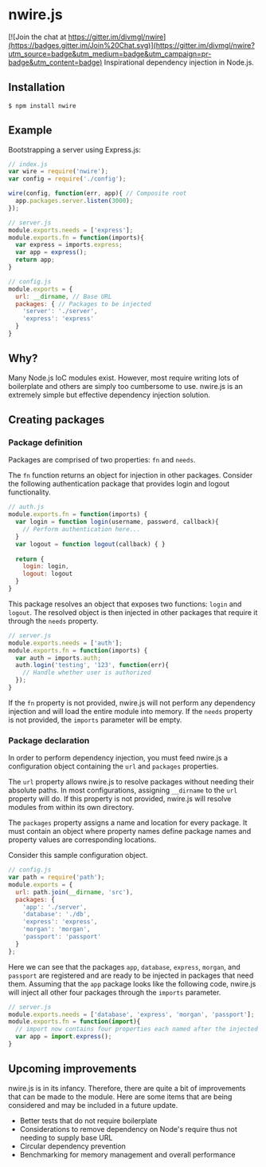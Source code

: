 # nwire.js

[![Join the chat at https://gitter.im/divmgl/nwire](https://badges.gitter.im/Join%20Chat.svg)](https://gitter.im/divmgl/nwire?utm_source=badge&utm_medium=badge&utm_campaign=pr-badge&utm_content=badge)
Inspirational dependency injection in Node.js.

## Installation
`$ npm install nwire`

## Example

Bootstrapping a server using Express.js:

```js
// index.js
var wire = require('nwire');
var config = require('./config');

wire(config, function(err, app){ // Composite root
  app.packages.server.listen(3000);
});
```
```js
// server.js
module.exports.needs = ['express'];
module.exports.fn = function(imports){
  var express = imports.express;
  var app = express();
  return app;
}
```
```js
// config.js
module.exports = {
  url: __dirname, // Base URL
  packages: { // Packages to be injected
    'server': './server',
    'express': 'express'
  }
}
```

## Why?

Many Node.js IoC modules exist. However, most require writing lots of boilerplate and others are simply too cumbersome to use. nwire.js is an extremely simple but effective dependency injection solution.

## Creating packages

### Package definition 

Packages are comprised of two properties: `fn` and `needs`.

The `fn` function returns an object for injection in other packages. Consider the following authentication package that provides login and logout functionality.

```js
// auth.js
module.exports.fn = function(imports) {
  var login = function login(username, password, callback){
    // Perform authentication here...
  }
  var logout = function logout(callback) { }
  
  return { 
    login: login,
    logout: logout 
  }
}
```
This package resolves an object that exposes two functions: `login` and `logout`. The resolved object is then injected in  other packages that require it through the `needs` property.

```js
// server.js
module.exports.needs = ['auth'];
module.exports.fn = function(imports) {
  var auth = imports.auth;
  auth.login('testing', '123', function(err){
    // Handle whether user is authorized
  });
}
```
If the `fn` property is not provided, nwire.js will not perform any dependency injection and will load the entire module into memory. If the `needs` property is not provided, the `imports` parameter will be empty.

### Package declaration

In order to perform dependency injection, you must feed nwire.js a configuration object containing the `url` and `packages` properties.

The `url` property allows nwire.js to resolve packages without needing their absolute paths. In most configurations, assigning `__dirname` to the `url` property will do. If this property is not provided, nwire.js will resolve modules from within its own directory.

The `packages` property assigns a name and location for every package. It must contain an object where property names define package names and property values are corresponding locations.

Consider this sample configuration object.
```js
// config.js
var path = require('path');
module.exports = {
  url: path.join(__dirname, 'src'),
  packages: {
    'app': './server',
    'database': './db',
    'express': 'express',
    'morgan': 'morgan',
    'passport': 'passport'
  }
};
```

Here we can see that the packages `app`, `database`, `express`, `morgan`, and `passport` are registered and are ready to be injected in packages that need them. Assuming that the `app` package looks like the following code, nwire.js will inject all other four packages through the `imports` parameter.

```js
// server.js
module.exports.needs = ['database', 'express', 'morgan', 'passport'];
module.exports.fn = function(import){ 
  // import now contains four properties each named after the injected packages
  var app = import.express();
}
```

## Upcoming improvements

nwire.js is in its infancy. Therefore, there are quite a bit of improvements that can be made to the module. Here are some items that are being considered and may be included in a future update.

* Better tests that do not require boilerplate
* Considerations to remove dependency on Node's require thus not needing to supply base URL
* Circular dependency prevention
* Benchmarking for memory management and overall performance